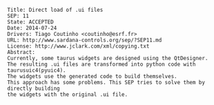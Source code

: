 	Title: Direct load of .ui files
	SEP: 11
	State: ACCEPTED
	Date: 2014-07-24
	Drivers: Tiago Coutinho <coutinho@esrf.fr>
	URL: http://www.sardana-controls.org/sep/?SEP11.md
	License: http://www.jclark.com/xml/copying.txt
	Abstract:
	Currently, some taurus widgets are designed using the QtDesigner.
	The resulting .ui files are transformed into python code with taurusuic4(pyuic4).
	The widgets use the generated code to build themselves.
	This approach has some problems. This SEP tries to solve them by directly building
	the widgets with the original .ui file.
